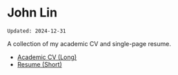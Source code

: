 # John Lin

```
Updated: 2024-12-31
```

A collection of my academic CV and single-page resume.

- [Academic CV (Long)](./academic/JOHN-LIN_CV.pdf)
- [Resume (Short)](./general/JOHN-LIN_Short-Resume.pdf)
